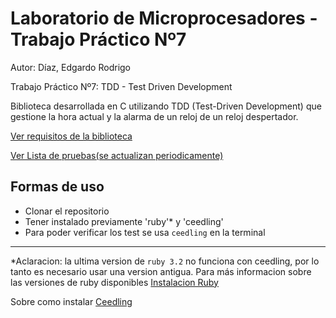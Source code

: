 # Laboratorio de Microprocesadores - Trabajo Práctico Nº7

Autor: Díaz, Edgardo Rodrigo

Trabajo Práctico Nº7: TDD - Test Driven Development
 
Biblioteca desarrollada en C utilizando TDD (Test-Driven Development) que gestione la hora actual y la alarma de un reloj de un reloj despertador.

[Ver requisitos de la biblioteca](Requisitos.md)

[Ver Lista de pruebas(se actualizan periodicamente)](ListaDePruebas.md)

## Formas de uso

+ Clonar el repositorio
+ Tener instalado previamente 'ruby'* y 'ceedling'
+ Para poder verificar los test se usa `ceedling` en la terminal

----
*Aclaracion: la ultima version de `ruby 3.2` no funciona con ceedling, por lo tanto es necesario usar una version antigua. Para más informacion sobre las versiones de ruby disponibles [Instalacion Ruby](https://www.ruby-lang.org/es/downloads/)

Sobre como instalar [Ceedling](https://github.com/ThrowTheSwitch/Ceedling)